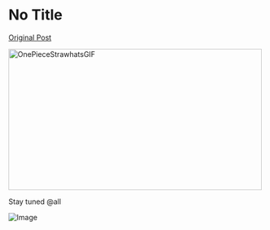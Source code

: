 # No Title

[Original Post](https://discourse.onlinedegree.iitm.ac.in/t/169029/270)

<p><img src="https://europe1.discourse-cdn.com/flex013/uploads/iitm/original/3X/a/2/a2ca53960e1ef9d9566dd1648096df09332e6310.gif" alt="OnePieceStrawhatsGIF" data-base62-sha1="ne6PD7vhrLy6v5S21qlbK2Rdi0w" width="498" height="278" class="animated"></p>
<p>Stay tuned <span class="mention">@all</span></p>

![Image](https://europe1.discourse-cdn.com/flex013/uploads/iitm/original/3X/a/2/a2ca53960e1ef9d9566dd1648096df09332e6310.gif)